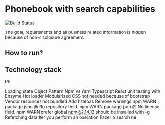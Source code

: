 # Phonebook with search capabilities

[![Build Status](https://travis-ci.org/gustavodido/phone-book-search.svg?branch=master)](https://travis-ci.org/gustavodido/phone-book-search)

The goal, requirements and all business related information is hidden because of non-disclosure agreement.

## How to run?

## Technology stack 


Ph

Loading state
Object Pattern
Npm vs Yarn
Typescript
React unit testing with Enzyme
Hot loader
Modularized CSS not needed because of bootstrap
Vendor resources not bundled
Add hateoas
Remove warnings
npm WARN package.json @ No repository field.
npm WARN package.json @ No license field.
npm WARN prefer global npm@2.14.12 should be installed with -g
Refetching data fter you perform an operation
Fazer o search né